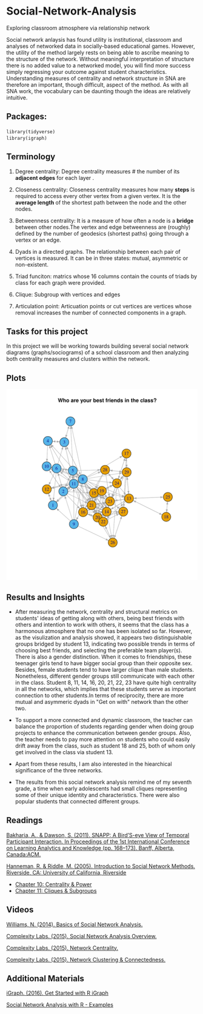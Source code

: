 # Social-Network-Analysis
Exploring classroom atmosphere via relationship network

Social network anlaysis has found utility is institutional, classroom and analyses of networked data in socially-based educational games. However, the utility of the method largely rests on being able to ascribe meaning to the structure of the network. Without meaningful interpretation of structure there is no added value to a networked model, you will find more success simply regressing your outcome against student characteristics. Understanding measures of centrality and network structure in SNA are therefore an important, though difficult, aspect of the method. As with all SNA work, the vocabulary can be daunting though the ideas are relatively intuitive.

## Packages:
`library(tidyverse)`<br>
`library(igraph)`

## Terminology
1. Degree centrality: Degree centrality measures # the number of its **adjacent edges** for each layer .

2. Closeness centrality: Closeness centrality measures how many **steps** is required to access every other vertex from a given vertex.
It is the **average length** of the shortest path between the node and the other nodes. 

3. Betweenness centrality: It is a measure of how often a node is a **bridge** between other nodes.The vertex and edge betweenness are (roughly) defined by the number of geodesics (shortest paths) going through a vertex or an edge.

4. Dyads in a directed graphs. The relationship between each pair of vertices is measured. It can be in three states: mutual, asymmetric or non-existent. 

5. Triad funciton: matrics whose 16 columns contain the counts of triads by class for each graph were provided.
 
6. Clique:  Subgroup with vertices and edges

7. Articulation point: Articuation points or cut vertices are vertices whose removal increases the number of connected components in a graph.


## Tasks for this project

In this project we will be working towards building several social network diagrams (graphs/sociograms) of a school classroom and then analyzing both centrality measures and clusters within the network. 
## Plots

<img src="./Best_Friend_Social_Network.pdf" alt="Editor" width="1000">

## Results and Insights

- After measuring the network, centrality and structural metrics on students' ideas of getting along with others, being best friends with others and intention to work with others, it seems that the class has a harmonous atmosphere that no one has been isolated so far. However, as the visulization and analysis showed, it appears two distinguishable groups bridged by student 13, indicating two possible trends in terms of choosing best friends, and selecting the preferable team player(s). There is also a gender distinction. When it comes to friendships, these teenager girls tend to have bigger social group than their opposite sex. Besides, female students tend to have larger clique than male students. Nonetheless, different gender groups still communicate with each other in the class. Student 8, 11, 14, 16, 20, 21, 22, 23 have quite high centrality in all the networks, which implies that these students serve as important connection to other students.In terms of reciprocity, there are more mutual and asymmeric dyads in "Get on with" network than the other two. 

- To support a more connected and dynamic classroom, the teacher can balance the proportion of students regarding gender when doing group projects to enhance the communication between gender groups. Also, the teacher needs to pay more attention on students who could easily drift away from the class, such as student 18 and 25, both of whom only get involved in the class via student 13. 

- Apart from these results, I am also interested in the hiearchical significance of the three networks.
- The results from this social network analysis remind me of my seventh grade, a time when early adolescents had small cliques representing some of their unique identity and characteristics. There were also popular students that connected different groups.    

## Readings

[Bakharia, A., & Dawson, S. (2011). SNAPP: A Bird’S-eye View of Temporal Participant Interaction. In Proceedings of the 1st International Conference on Learning Analytics and Knowledge (pp. 168–173). Banff, Alberta, Canada:ACM.](https://doi.org/10.1145/2090116.2090144)

[Hanneman, R. & Riddle, M. (2005). Introduction to Social Network Methods. Riverside, CA:  University of California, Riverside](http://faculty.ucr.edu/~hanneman/)  
  * [Chapter 10: Centrality & Power](http://faculty.ucr.edu/~hanneman/nettext/C10_Centrality.html)  
  * [Chapter 11: Cliques & Subgroups](http://faculty.ucr.edu/~hanneman/nettext/C11_Cliques.html)  

## Videos

[Williams, N. (2014). Basics of Social Network Analysis.](https://www.youtube.com/watch?v=PT99WF1VEws)

[Complexity Labs. (2015). Social Network Analysis Overview.](https://www.youtube.com/watch?v=fgr_g1q2ikA)

[Complexity Labs. (2015). Network Centrality.](https://www.youtube.com/watch?v=NgUj8DEH5Tc)

[Complexity Labs. (2015). Network Clustering & Connectedness.](https://www.youtube.com/watch?v=2Oa7mef77nM)


## Additional Materials
[iGraph. (2016). Get Started with R iGraph](http://igraph.org/r/#docs)

[Social Network Analysis with R - Examples](https://www.youtube.com/watch?v=0xsM0MbRPGE)
